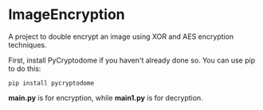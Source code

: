 # ImageEncryption

A project to double encrypt an image using XOR and AES encryption techniques.

First, install PyCryptodome if you haven't already done so. You can use pip to do this:

``
pip install pycryptodome
``

**main.py** is for encryption, while **main1.py** is for decryption.
